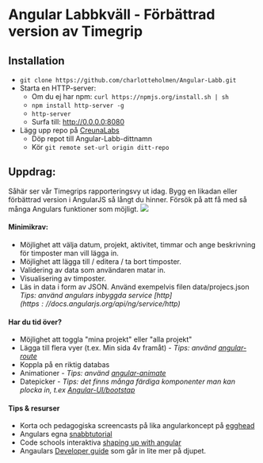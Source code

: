 # Angular Labbkväll - Förbättrad version av Timegrip

## Installation
- `git clone https://github.com/charlotteholmen/Angular-Labb.git`
- Starta en HTTP-server:
    - Om du ej har npm: `curl https://npmjs.org/install.sh | sh`
    - `npm install http-server -g`
    - `http-server`
    - Surfa till: http://0.0.0.0:8080
- Lägg upp repo på [CreunaLabs](https://git.creuna.se/projects/CRELA/repos?create)
    - Döp repot till Angular-Labb-dittnamn
    - Kör `git remote set-url origin ditt-repo`

## Uppdrag:
Såhär ser vår Timegrips rapporteringsvy ut idag. Bygg en likadan eller förbättrad version i AngularJS så långt du hinner. Försök på att få med så många Angulars funktioner som möjligt. 
![](http://f.cl.ly/items/0n2A3h2Z1b3F3i372Y0p/Image%202014-09-19%20at%206.06.48%20pm.png)

#### Minimikrav:

- Möjlighet att välja datum, projekt, aktivitet, timmar och ange beskrivning för timposter man vill lägga in.
- Möjlighet att lägga till / editera / ta bort timposter.
- Validering av data som användaren matar in.
- Visualisering av timposter.
- Läs in data i form av JSON. Använd exempelvis filen data/projecs.json *Tips: använd angulars inbyggda service [$http](https://docs.angularjs.org/api/ng/service/$http)*

#### Har du tid över?
- Möjlighet att toggla "mina projekt" eller "alla projekt"
- Lägga till flera vyer (t.ex. Min sida 4v framåt) - *Tips: använd [angular-route](https://docs.angularjs.org/api/ngRoute/service/$route)*
- Koppla på en riktig databas
- Animationer - *Tips: använd [angular-animate](https://docs.angularjs.org/guide/animations)*
- Datepicker - *Tips: det finns många färdiga komponenter man kan plocka in, t.ex [Angular-UI/bootstap](http://angular-ui.github.io/bootstrap/)*

#### Tips & resurser
- Korta och pedagogiska screencasts på lika angularkoncept på [egghead](https://egghead.io/articles/new-to-angularjs-start-learning-here#directives)
- Angulars egna [snabbtutorial](https://docs.angularjs.org/tutorial/step_00)
- Code schools interaktiva [shaping up with angular](https://www.codeschool.com/courses/shaping-up-with-angular-js)
- Angaulars [Developer guide](https://docs.angularjs.org/guide) som går in lite mer på djupet.